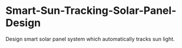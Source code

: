 # Smart-Sun-Tracking-Solar-Panel-Design
Design smart solar panel system which automatically tracks sun light.
